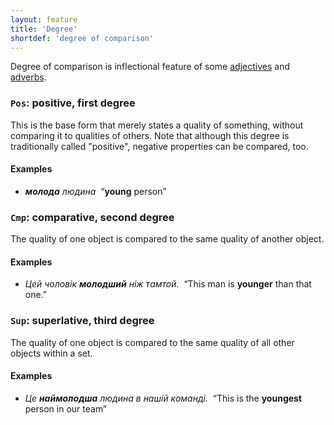 ```yaml
---
layout: feature
title: 'Degree'
shortdef: 'degree of comparison'
---
```


Degree of comparison is inflectional feature of some [adjectives](uk-pos/ADJ) and [adverbs](uk-pos/ADV).

### `Pos`: positive, first degree

This is the base form that merely states a quality of something, without comparing it to qualities of others. Note that although this
degree is traditionally called "positive", negative properties can be compared, too.

#### Examples

* _<b>молода</b> людина&nbsp;_ “<b>young</b> person”

### `Cmp`: comparative, second degree

The quality of one object is compared to the same quality of another object.

#### Examples

* _Цей чоловік <b>молодший</b> ніж тамтой.&nbsp;_ “This man is <b>younger</b> than that one.”

### `Sup`: superlative, third degree

The quality of one object is compared to the same quality of all other objects within a set.

#### Examples

* _Це <b>наймолодша</b> людина в нашій команді.&nbsp;_ “This is the <b>youngest</b> person in our team”

